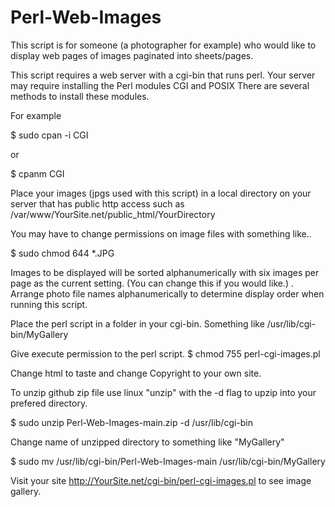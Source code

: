 # Perl-Web-Images

This script is for someone (a photographer for example) who would like to display web pages of images paginated into sheets/pages.

This script requires a web server with a cgi-bin that runs perl.  Your server may require installing the Perl modules CGI and POSIX
There are several methods to install these modules.


For example

$ sudo cpan -i CGI 

or 

$ cpanm CGI


Place your images (jpgs used with this script) in a local directory on your server that has public http access such as /var/www/YourSite.net/public_html/YourDirectory

You may have to change permissions on image files with something like..

$ sudo chmod 644 *.JPG

Images to be displayed will be sorted alphanumerically with six images per page as the current setting. (You can change this if you would like.)
.
Arrange photo file names alphanumerically to determine display order when running this script.

Place the perl script in a folder in your cgi-bin.  Something like /usr/lib/cgi-bin/MyGallery

Give execute permission to the perl script.
$ chmod 755 perl-cgi-images.pl

Change html to taste and change Copyright to your own site.

To unzip github zip file use linux "unzip" with the -d flag to upzip into your prefered directory. 

$ sudo unzip Perl-Web-Images-main.zip -d /usr/lib/cgi-bin

Change name of unzipped directory to something like "MyGallery"

$ sudo mv /usr/lib/cgi-bin/Perl-Web-Images-main /usr/lib/cgi-bin/MyGallery

Visit your site  http://YourSite.net/cgi-bin/perl-cgi-images.pl to see image gallery.
